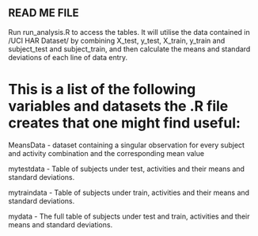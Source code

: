 ## READ ME FILE

Run run_analysis.R to access the tables. It will utilise the data contained in /UCI HAR Dataset/ by combining X_test, y_test, X_train, y_train and subject_test and subject_train, and then calculate the means and standard deviations of each line of data entry.

# This is a list of the following variables and datasets the .R file creates that one might find useful:

MeansData - dataset containing a singular observation for every subject and activity combination and the corresponding mean value

mytestdata - Table of subjects under test, activities and their means and standard deviations.

mytraindata - Table of subjects under train, activities and their means and standard deviations.

mydata - The full table of subjects under test and train, activities and their means and standard deviations.
